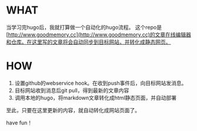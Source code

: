 # WHAT

当学习完hugo后，我就打算做一个自动化的hugo流程。
这个repo是[http://www.goodmemory.cc](http://www.goodmemory.cc)的文章在线编辑器和仓库。在这里写的文章将会自动同步到目标网站，并转化成静态网页。

# HOW

1. 设置github的webservice hook。在收到push事件后，向目标网站发消息。
2. 目标网站收到消息后git pull，得到最新的文章内容
3. 调用本地的hugo，将markdown文章转化成html静态页面，并自动部署

至此，只要在这里更新的内容，就自动转化成网站页面了。

have fun！
